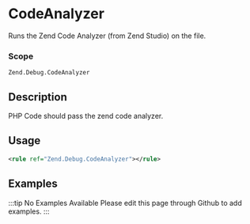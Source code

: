 # CodeAnalyzer

Runs the Zend Code Analyzer (from Zend Studio) on the file.

### Scope

`Zend.Debug.CodeAnalyzer`

## Description

PHP Code should pass the zend code analyzer.

## Usage

```xml
<rule ref="Zend.Debug.CodeAnalyzer"></rule>
```

## Examples

:::tip No Examples Available
Please edit this page through Github to add examples.
:::